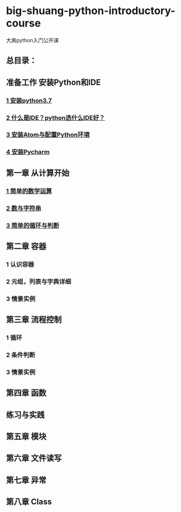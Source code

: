 # big-shuang-python-introductory-course
大爽python入门公开课

## 总目录：

## 准备工作 安装Python和IDE
### [1 安装python3.7](./contents/0/1.md)
### [2 什么是IDE？python选什么IDE好？](./contents/0/2.md)
### [3 安装Atom与配置Python环境](./contents/0/3.md)
### [4 安装Pycharm](./contents/0/4.md)

## 第一章 从计算开始
### [1 简单的数学运算](./contents/1/1.md)
### [2 数与字符串](./contents/1/2.md)
### [3 简单的循环与判断](./contents/1/3.md)

## 第二章 容器
### 1 认识容器
### 2 元组，列表与字典详细
### 3 情景实例

## 第三章 流程控制
### 1 循环
### 2 条件判断
### 3 情景实例

## 第四章 函数

## 练习与实践

## 第五章 模块
## 第六章 文件读写
## 第七章 异常

## 第八章 Class
